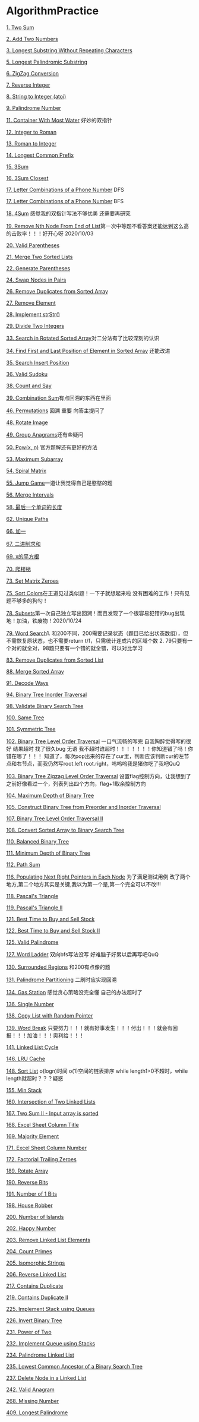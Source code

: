 # AlgorithmPractice

[1. Two Sum](https://github.com/Susiewest/AlgorithmPractice/blob/master/Array/1.%20Two%20Sum.cpp)

[2. Add Two Numbers](https://github.com/Susiewest/AlgorithmPractice/blob/master/LinkList/2.%20Add%20Two%20Numbers.py)

[3. Longest Substring Without Repeating Characters](https://github.com/Susiewest/AlgorithmPractice/blob/master/Hash/3.%20Longest%20Substring%20Without%20Repeating%20Characters.py)

[5. Longest Palindromic Substring](https://github.com/Susiewest/AlgorithmPractice/blob/master/Dynamic%20Programming/5.%20Longest%20Palindromic%20Substring.py)

[6. ZigZag Conversion](https://github.com/Susiewest/AlgorithmPractice/blob/master/String/6.%20ZigZag%20Conversion.py)

[7. Reverse Integer](https://github.com/Susiewest/AlgorithmPractice/blob/master/String/7.%20Reverse%20Integer.py)

[8. String to Integer (atoi)](https://github.com/Susiewest/AlgorithmPractice/blob/master/String/8.%20String%20to%20Integer%20(atoi).py)

[9. Palindrome Number](https://github.com/Susiewest/AlgorithmPractice/blob/master/String/9.%20Palindrome%20Number.py)

[11. Container With Most Water](https://github.com/Susiewest/AlgorithmPractice/blob/master/Array/11.%20Container%20With%20Most%20Water.py) 好妙的双指针

[12. Integer to Roman](https://github.com/Susiewest/AlgorithmPractice/blob/master/Greedy/12.%20Integer%20to%20Roman.py)

[13. Roman to Integer](https://github.com/Susiewest/AlgorithmPractice/blob/master/Hash/13.%20Roman%20to%20Integer.py)

[14. Longest Common Prefix](https://github.com/Susiewest/AlgorithmPractice/blob/master/String/14.%20Longest%20Common%20Prefix.py)

[15. 3Sum](https://github.com/Susiewest/AlgorithmPractice/blob/master/Array/15.%203Sum.py)

[16. 3Sum Closest](https://github.com/Susiewest/AlgorithmPractice/blob/master/Array/16.%203Sum%20Closest.py)

[17. Letter Combinations of a Phone Number](https://github.com/Susiewest/AlgorithmPractice/blob/master/Backtracking/17.%20Letter%20Combinations%20of%20a%20Phone%20Number.py) DFS

[17. Letter Combinations of a Phone Number](https://github.com/Susiewest/AlgorithmPractice/blob/master/Breadth-first%20Search/17.%20Letter%20Combinations%20of%20a%20Phone%20Number.py) BFS

[18. 4Sum](https://github.com/Susiewest/AlgorithmPractice/blob/master/Array/18.%204Sum.py) 感觉我的双指针写法不够优美 还需要再研究

[19. Remove Nth Node From End of List](https://github.com/Susiewest/AlgorithmPractice/blob/master/LinkList/19.%20Remove%20Nth%20Node%20From%20End%20of%20List.py)第一次中等题不看答案还能达到这么高的击败率！！！好开心呀 2020/10/03

[20. Valid Parentheses](https://github.com/Susiewest/AlgorithmPractice/blob/master/Stack/20.%20%E6%9C%89%E6%95%88%E7%9A%84%E6%8B%AC%E5%8F%B7.py)

[21. Merge Two Sorted Lists](https://github.com/Susiewest/AlgorithmPractice/blob/master/LinkList/21.%20%E5%90%88%E5%B9%B6%E4%B8%A4%E4%B8%AA%E6%9C%89%E5%BA%8F%E9%93%BE%E8%A1%A8.py)

[22. Generate Parentheses](https://github.com/Susiewest/AlgorithmPractice/blob/master/Backtracking/22.%20Generate%20Parentheses.py)

[24. Swap Nodes in Pairs](https://github.com/Susiewest/AlgorithmPractice/blob/master/LinkList/24.%20Swap%20Nodes%20in%20Pairs.py)

[26. Remove Duplicates from Sorted Array](https://github.com/Susiewest/AlgorithmPractice/blob/master/Array/26.%20%E5%88%A0%E9%99%A4%E6%8E%92%E5%BA%8F%E6%95%B0%E7%BB%84%E4%B8%AD%E7%9A%84%E9%87%8D%E5%A4%8D%E9%A1%B9.py)

[27. Remove Element](https://github.com/Susiewest/AlgorithmPractice/blob/master/Array/27.%20%E7%A7%BB%E9%99%A4%E5%85%83%E7%B4%A0.py)

[28. Implement strStr()](https://github.com/Susiewest/AlgorithmPractice/blob/master/String/28.%20Implement%20strStr().py)

[29. Divide Two Integers](https://github.com/Susiewest/AlgorithmPractice/blob/master/Bit%20Manipulation/29.%20Divide%20Two%20Integers.py)

[33. Search in Rotated Sorted Array](https://github.com/Susiewest/AlgorithmPractice/blob/master/Binary%20Search/33.%20Search%20in%20Rotated%20Sorted%20Array.py)对二分法有了比较深刻的认识

[34. Find First and Last Position of Element in Sorted Array](https://github.com/Susiewest/AlgorithmPractice/blob/master/Binary%20Search/34.%20Find%20First%20and%20Last%20Position%20of%20Element%20in%20Sorted%20Array.py) 还能改进

[35. Search Insert Position](https://github.com/Susiewest/AlgorithmPractice/blob/master/Array/35.%20Search%20Insert%20Position.py)

[36. Valid Sudoku](https://github.com/Susiewest/AlgorithmPractice/blob/master/Hash/36.%20Valid%20Sudoku.py)

[38. Count and Say](https://github.com/Susiewest/AlgorithmPractice/blob/master/String/38.%20Count%20and%20Say.py)

[39. Combination Sum](https://github.com/Susiewest/AlgorithmPractice/blob/master/Backtracking/39.%20Combination%20Sum.py)有点回溯的东西在里面

[46. Permutations](https://github.com/Susiewest/AlgorithmPractice/blob/master/Backtracking/46.%20Permutations.py) 回溯 重要 向答主提问了

[48. Rotate Image](https://github.com/Susiewest/AlgorithmPractice/blob/master/Array/48.%20Rotate%20Image.py)

[49. Group Anagrams](https://github.com/Susiewest/AlgorithmPractice/blob/master/Hash/49.%20Group%20Anagrams.py)还有些疑问

[50. Pow(x, n)](https://github.com/Susiewest/AlgorithmPractice/blob/master/Divide%20and%20Conquer/50.%20Pow(x,%20n).py) 官方题解还有更好的方法

[53. Maximum Subarray](https://github.com/Susiewest/AlgorithmPractice/blob/master/Array/53.%20Maximum%20Subarray.py)

[54. Spiral Matrix](https://github.com/Susiewest/AlgorithmPractice/blob/master/Array/54.%20Spiral%20Matrix.py)

[55. Jump Game](https://github.com/Susiewest/AlgorithmPractice/blob/master/Greedy/55.%20Jump%20Game.py)一道让我觉得自己是憨憨的题

[56. Merge Intervals](https://github.com/Susiewest/AlgorithmPractice/blob/master/Array/56.%20Merge%20Intervals.py)

[58. 最后一个单词的长度](https://github.com/Susiewest/AlgorithmPractice/blob/master/String/58.%20%E6%9C%80%E5%90%8E%E4%B8%80%E4%B8%AA%E5%8D%95%E8%AF%8D%E7%9A%84%E9%95%BF%E5%BA%A6.py)

[62. Unique Paths](https://github.com/Susiewest/AlgorithmPractice/blob/master/Dynamic%20Programming/62.%20Unique%20Paths.py)

[66. 加一](https://github.com/Susiewest/AlgorithmPractice/blob/master/Array/66.%20%E5%8A%A0%E4%B8%80.py)

[67. 二进制求和](https://github.com/Susiewest/AlgorithmPractice/blob/master/String/67.%20%E4%BA%8C%E8%BF%9B%E5%88%B6%E6%B1%82%E5%92%8C.py)

[69. x的平方根](https://github.com/Susiewest/AlgorithmPractice/blob/master/Binary%20Search/69.%20x%E7%9A%84%E5%B9%B3%E6%96%B9%E6%A0%B9.py)

[70. 爬楼梯](https://github.com/Susiewest/AlgorithmPractice/blob/master/Dynamic%20Programming/70.%20%E7%88%AC%E6%A5%BC%E6%A2%AF.py)

[73. Set Matrix Zeroes](https://github.com/Susiewest/AlgorithmPractice/blob/master/Array/73.%20Set%20Matrix%20Zeroes.py)

[75. Sort Colors](https://github.com/Susiewest/AlgorithmPractice/blob/master/Array/75.%20Sort%20Colors.py)在王道见过类似题！一下子就想起来啦 没有困难的工作！只有见题不够多的狗勾！

[78. Subsets](https://github.com/Susiewest/AlgorithmPractice/blob/master/Backtracking/78.%20Subsets.py)第一次自己独立写出回溯！而且发现了一个很容易犯错的bug出现地！加油，铁废物！2020/10/24

[79. Word Search](https://github.com/Susiewest/AlgorithmPractice/blob/master/Depth-first%20Search/79.%20Word%20Search.py)1. 和200不同，200需要记录状态（题目已给出状态数组），但不需恢复原状态，也不需要return t/f，只需统计连成片的区域个数 2. 79只要有一个对的就全对，98题只要有一个错的就全错，可以对比学习

[83. Remove Duplicates from Sorted List](https://github.com/Susiewest/AlgorithmPractice/blob/master/LinkList/83.%20Remove%20Duplicates%20from%20Sorted%20List.py)

[88. Merge Sorted Array](https://github.com/Susiewest/AlgorithmPractice/blob/master/Array/88.%20Merge%20Sorter%20Array.py)

[91. Decode Ways](https://github.com/Susiewest/AlgorithmPractice/blob/master/Dynamic%20Programming/91.%20Decode%20Ways.py)

[94. Binary Tree Inorder Traversal](https://github.com/Susiewest/AlgorithmPractice/blob/master/Stack/94.%20Binary%20Tree%20Inorder%20Traversal.py)

[98. Validate Binary Search Tree](https://github.com/Susiewest/AlgorithmPractice/blob/master/Depth-first%20Search/98.%20Validate%20Binary%20Search%20Tree.py)

[100. Same Tree](https://github.com/Susiewest/AlgorithmPractice/blob/master/Tree/100.%20Same%20Tree.py)

[101. Symmetric Tree](https://github.com/Susiewest/AlgorithmPractice/blob/master/Tree/101.%20Symmetric%20Tree.py)

[102. Binary Tree Level Order Traversal](https://github.com/Susiewest/AlgorithmPractice/blob/master/Breadth-first%20Search/102.%20Binary%20Tree%20Level%20Order%20Traversal.py) 一口气流畅的写完 自我陶醉觉得写的很好 结果超时 找了很久bug 无语 我不超时谁超时！！！！！！！你知道错了吗！你错在哪了！！！ 知道了，每次pop出来的存在了cur里，判断应该判断cur的左节点和右节点，而我仍然写root.left root.right，呜呜呜我是猪你吃了我吧QuQ

[103. Binary Tree Zigzag Level Order Traversal](https://github.com/Susiewest/AlgorithmPractice/blob/master/Breadth-first%20Search/103.%20Binary%20Tree%20Zigzag%20Level%20Order%20Traversal.py) 设置flag控制方向，让我想到了之前好像看过一个，列表列出四个方向，flag+1取余控制方向

[104. Maximum Depth of Binary Tree](https://github.com/Susiewest/AlgorithmPractice/blob/master/Tree/104.%20Maximum%20Depth%20of%20Binary%20Tree.py)

[105. Construct Binary Tree from Preorder and Inorder Traversal](https://github.com/Susiewest/AlgorithmPractice/blob/master/Depth-first%20Search/105.%20Construct%20Binary%20Tree%20from%20Preorder%20and%20Inorder%20Traversal.py)

[107. Binary Tree Level Order Traversal II](https://github.com/Susiewest/AlgorithmPractice/blob/master/Tree/107.%20Binary%20Tree%20Level%20Order%20Traversal.py)

[108. Convert Sorted Array to Binary Search Tree](https://github.com/Susiewest/AlgorithmPractice/blob/master/Tree/108.%20Convert%20Sorted%20Array%20to%20Binary%20Search%20Tree.py)

[110. Balanced Binary Tree](https://github.com/Susiewest/AlgorithmPractice/blob/master/Tree/110.%20Balanced%20Binary%20Tree.py)

[111. Minimum Depth of Binary Tree](https://github.com/Susiewest/AlgorithmPractice/blob/master/Tree/111.%20Minimum%20Depth%20of%20Binary%20Tree.py)

[112. Path Sum](https://github.com/Susiewest/AlgorithmPractice/blob/master/Tree/112.%20Path%20Sum.py)

[116. Populating Next Right Pointers in Each Node](https://github.com/Susiewest/AlgorithmPractice/blob/master/Depth-first%20Search/116.%20Populating%20Next%20Right%20Pointers%20in%20Each%20Node.py) 为了满足测试用例 改了两个地方,第二个地方其实是关键,我以为第一个是,第一个完全可以不改!!!

[118. Pascal's Triangle](https://github.com/Susiewest/AlgorithmPractice/blob/master/Array/118.%20Pascal's%20Triangle.py)

[119. Pascal's Triangle II](https://github.com/Susiewest/AlgorithmPractice/blob/master/Array/119.%20Pascal's%20Triangle%20II.py)

[121. Best Time to Buy and Sell Stock](https://github.com/Susiewest/AlgorithmPractice/blob/master/Dynamic%20Programming/121.%20Best%20Time%20to%20Buy%20and%20Sell%20Stock.py)

[122. Best Time to Buy and Sell Stock II](https://github.com/Susiewest/AlgorithmPractice/blob/master/Greedy/122.%20Best%20Time%20to%20Buy%20and%20Sell%20Stock%20II.py)

[125. Valid Palindrome](https://github.com/Susiewest/AlgorithmPractice/blob/master/String/125.%20Valid%20Palindrome.py)

[127. Word Ladder](https://github.com/Susiewest/AlgorithmPractice/blob/master/Breadth-first%20Search/127.%20Word%20Ladder.py) 双向bfs写法没写 好难脑子好累以后再写吧QuQ

[130. Surrounded Regions](https://github.com/Susiewest/AlgorithmPractice/blob/master/Depth-first%20Search/130.%20Surrounded%20Regions.py) 和200有点像的题

[131. Palindrome Partitioning](https://github.com/Susiewest/AlgorithmPractice/blob/master/Backtracking/131.%20Palindrome%20Partitioning.py) 二刷时应实现回溯

[134. Gas Station](https://github.com/Susiewest/AlgorithmPractice/blob/master/Greedy/134.%20Gas%20Station.py) 感觉贪心策略没完全懂 自己的办法超时了 

[136. Single Number](https://github.com/Susiewest/AlgorithmPractice/blob/master/Bit%20Manipulation/136.%20Single%20Number.py)

[138. Copy List with Random Pointer](https://github.com/Susiewest/AlgorithmPractice/blob/master/Hash/138.%20Copy%20List%20with%20Random%20Pointer.py)

[139. Word Break](https://github.com/Susiewest/AlgorithmPractice/blob/master/Dynamic%20Programming/139.%20Word%20Break.py) 只要努力！！！就有好事发生！！！付出！！！就会有回报！！！加油！！！奥利给！！！

[141. Linked List Cycle](https://github.com/Susiewest/AlgorithmPractice/tree/master/LinkList.py)

[146. LRU Cache](https://github.com/Susiewest/AlgorithmPractice/blob/master/Design/146.%20LRU%20Cache.py)

[148. Sort List](https://github.com/Susiewest/AlgorithmPractice/blob/master/LinkList/148.%20Sort%20List.py) o(logn)时间 o(1)空间的链表排序 while length1>0不超时，while length就超时？？？疑惑

[155. Min Stack](https://github.com/Susiewest/AlgorithmPractice/blob/master/Stack/155.%20Min%20Stack.py)

[160. Intersection of Two Linked Lists](https://github.com/Susiewest/AlgorithmPractice/blob/master/LinkList/160.%20Intersection%20of%20Two%20Linked%20Lists.py)

[167. Two Sum II - Input array is sorted](https://github.com/Susiewest/AlgorithmPractice/blob/master/Hash/167.%20Two%20Sum%20II%20-%20Input%20array%20is%20sorted.py)

[168. Excel Sheet Column Title](https://github.com/Susiewest/AlgorithmPractice/blob/master/String/168.%20Excel%20Sheet%20Column%20Title.py.py)

[169. Majority Element](https://github.com/Susiewest/AlgorithmPractice/blob/master/Array/169.%20Majority%20Element.py)

[171. Excel Sheet Column Number](https://github.com/Susiewest/AlgorithmPractice/blob/master/String/171.%20Excel%20Sheet%20Column%20Number.py)

[172. Factorial Trailing Zeroes](https://github.com/Susiewest/AlgorithmPractice/blob/master/String/172.%20Factorial%20Trailing%20Zeroes.py)

[189. Rotate Array](https://github.com/Susiewest/AlgorithmPractice/blob/master/Array/189.%20Rotate%20Array.py)

[190. Reverse Bits](https://github.com/Susiewest/AlgorithmPractice/tree/master/Bit%20Manipulation.py)

[191. Number of 1 Bits](https://github.com/Susiewest/AlgorithmPractice/blob/master/Bit%20Manipulation/191.%20Number%20of%201%20Bits.py)

[198. House Robber](https://github.com/Susiewest/AlgorithmPractice/blob/master/Dynamic%20Programming/198.%20House%20Robber.py)

[200. Number of Islands](https://github.com/Susiewest/AlgorithmPractice/blob/master/Depth-first%20Search/200.%20Number%20of%20Islands.py)

[202. Happy Number](https://github.com/Susiewest/AlgorithmPractice/blob/master/Hash/202.%20Happy%20Number.py)

[203. Remove Linked List Elements](https://github.com/Susiewest/AlgorithmPractice/blob/master/LinkList/203.%20Remove%20Linked%20List%20Elements.py)

[204. Count Primes](https://github.com/Susiewest/AlgorithmPractice/blob/master/Hash/204.%20Count%20Primes.py)

[205. Isomorphic Strings](https://github.com/Susiewest/AlgorithmPractice/blob/master/String/205.%20Isomorphic%20Strings.py)

[206. Reverse Linked List](https://github.com/Susiewest/AlgorithmPractice/blob/master/LinkList/206.%20Reverse%20Linked%20List.py)

[217. Contains Duplicate](https://github.com/Susiewest/AlgorithmPractice/blob/master/Hash/217.%20Contains%20Duplicate.py)

[219. Contains Duplicate II](https://github.com/Susiewest/AlgorithmPractice/blob/master/Hash/219.%20Contains%20Duplicate%20II.py)

[225. Implement Stack using Queues](https://github.com/Susiewest/AlgorithmPractice/blob/master/Stack/225.%20Implement%20Stack%20using%20Queues.py)

[226. Invert Binary Tree](https://github.com/Susiewest/AlgorithmPractice/blob/master/Tree/226.%20Invert%20Binary%20Tree.py)

[231. Power of Two](https://github.com/Susiewest/AlgorithmPractice/blob/master/Bit%20Manipulation/231.%20Power%20of%20Two.py)

[232. Implement Queue using Stacks](https://github.com/Susiewest/AlgorithmPractice/blob/master/Stack/232.%20Implement%20Queue%20using%20Stacks.py)

[234. Palindrome Linked List](https://github.com/Susiewest/AlgorithmPractice/blob/master/LinkList/234.%20Palindrome%20Linked%20List.py)

[235. Lowest Common Ancestor of a Binary Search Tree](https://github.com/Susiewest/AlgorithmPractice/blob/master/Tree/235.%20Lowest%20Common%20Ancestor%20of%20a%20Binary%20Search%20Tree.py)

[237. Delete Node in a Linked List](https://github.com/Susiewest/AlgorithmPractice/blob/master/LinkList/237.%20Delete%20Node%20in%20a%20Linked%20List.py)

[242. Valid Anagram](https://github.com/Susiewest/AlgorithmPractice/blob/master/Hash/242.%20Valid%20Anagram.py)

[268. Missing Number](https://github.com/Susiewest/AlgorithmPractice/blob/master/Bit%20Manipulation/268.%20Missing%20Number.py)

[409. Longest Palindrome](https://github.com/Susiewest/AlgorithmPractice/blob/master/String/409.%20Longest%20Palindrome.py)





